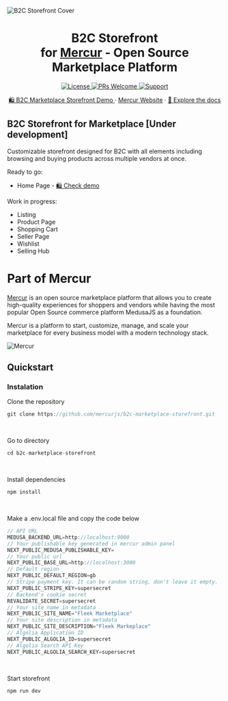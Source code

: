 ![B2C Storefront Cover](https://cdn.prod.website-files.com/6790aeffc4b432ccaf1b56e5/67a21bd27b4ac8b812c1d84f_B2C%20Storefront%20Cover.png)
<div align="center">
  <h1> B2C Storefront
    <br> 
for <a href="https://github.com/mercurjs/mercur">Mercur</a> - Open Source Marketplace Platform  </h1>
  <!-- Shields.io Badges -->
  <a href="https://github.com/mercurjs/mercur/tree/main?tab=MIT-1-ov-file">
    <img alt="License" src="https://img.shields.io/badge/license-MIT-blue.svg" />
  </a>
  <a href="#">
    <img alt="PRs Welcome" src="https://img.shields.io/badge/PRs-welcome-brightgreen.svg" />
  </a>
  <a href="https://mercurjs.com/contact">
    <img alt="Support" src="https://img.shields.io/badge/support-contact%20author-blueviolet.svg" />
  </a>
  <!-- Website Links -->
  <p>
  <a href="https://b2c.mercurjs.com/">🛍️ B2C Marketplace Storefront Demo </a> · <a href="https://mercurjs.com/">Mercur Website</a> · <a href="https://docs.mercurjs.com/">📃 Explore the docs</a> 
  </p> 
</div>

## B2C Storefront for Marketplace [Under development]
Customizable storefront designed for B2C with all elements including browsing and buying products across multiple vendors at once. 

Ready to go:
-   Home Page - <a href="https://b2c.mercurjs.com/">🛍️ Check demo </a>

Work in progress:
-   Listing
-   Product Page
-   Shopping Cart
-   Seller Page
-   Wishlist
-   Selling Hub 

# Part of Mercur

<a href="https://github.com/mercurjs/mercur">Mercur</a> is an open source marketplace platform that allows you to create high-quality experiences for shoppers and vendors while having the most popular Open Source commerce platform MedusaJS as a foundation. 

Mercur is a platform to start, customize, manage, and scale your marketplace for every business model with a modern technology stack.

![Mercur](https://cdn.prod.website-files.com/6790aeffc4b432ccaf1b56e5/67a1020f202572832c954ead_6b96703adfe74613f85133f83a19b1f0_Fleek%20Tilt%20-%20Readme.png)

## Quickstart

### Instalation
Clone the repository

```js
git clone https://github.com/mercurjs/b2c-marketplace-storefront.git
```
&nbsp;

Go to directory
```js
cd b2c-marketplace-storefront
```
&nbsp;

Install dependencies
```js
npm install
```
&nbsp;

Make a .env.local file and copy the code below
```js
// API URL
MEDUSA_BACKEND_URL=http://localhost:9000
// Your publishable key generated in mercur admin panel
NEXT_PUBLIC_MEDUSA_PUBLISHABLE_KEY=
// Your public url
NEXT_PUBLIC_BASE_URL=http://localhost:3000
// Default region
NEXT_PUBLIC_DEFAULT_REGION=gb
// Stripe payment key. It can be random string, don't leave it empty.
NEXT_PUBLIC_STRIPE_KEY=supersecret
// Backend's cookie secret
REVALIDATE_SECRET=supersecret
// Your site name in metadata
NEXT_PUBLIC_SITE_NAME="Fleek Marketplace" 
// Your site description in metadata
NEXT_PUBLIC_SITE_DESCRIPTION="Fleek Markeplace"
// Algolia Application ID
NEXT_PUBLIC_ALGOLIA_ID=supersecret
// Algolia Search API Key
NEXT_PUBLIC_ALGOLIA_SEARCH_KEY=supersecret
```
&nbsp;

Start storefront
```js
npm run dev
```
